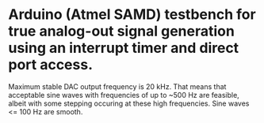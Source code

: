 # Arduino (Atmel SAMD) testbench for true analog-out signal generation using an interrupt timer and direct port access.
Maximum stable DAC output frequency is 20 kHz. That means that acceptable sine waves with frequencies of up to ~500 Hz are feasible, albeit with some stepping occuring at these high frequencies. Sine waves <= 100 Hz are smooth.
